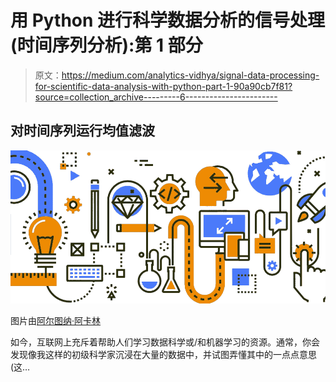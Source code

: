 # 用 Python 进行科学数据分析的信号处理(时间序列分析):第 1 部分

> 原文：<https://medium.com/analytics-vidhya/signal-data-processing-for-scientific-data-analysis-with-python-part-1-90a90cb7f81?source=collection_archive---------6----------------------->

## 对时间序列运行均值滤波

![](img/4a02f2db2bf5a9aed30bcde0136681cd.png)

图片由[阿尔图纳·阿卡林](https://al2na.co/)

如今，互联网上充斥着帮助人们学习数据科学或/和机器学习的资源。通常，你会发现像我这样的初级科学家沉浸在大量的数据中，并试图弄懂其中的一点点意思(这…